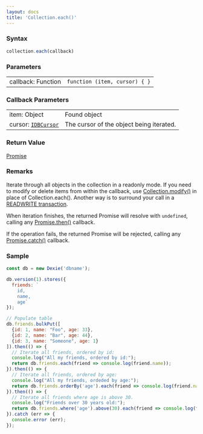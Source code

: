 ```yaml
---
layout: docs
title: 'Collection.each()'
---
```


### Syntax

```javascript
collection.each(callback)
```

### Parameters

<table>
  <tr>
    <td>callback: Function</td>
    <td><code>function (item, cursor) { }</code></td>
  </tr>
</table>

### Callback Parameters

<table>
  <tr>
    <td>item: Object</td>
    <td>Found object</td>
  </tr>
  <tr>
    <td>cursor: <a href="https://developer.mozilla.org/en-US/docs/Web/API/IDBCursor"><code>IDBCursor</code></a></td>
    <td>The cursor of the object being iterated.</td>
  </tr>
</table>

### Return Value

[Promise](/docs/Promise/Promise)

### Remarks

Iterate through all objects in the collection in a readonly mode. If you need to modify or delete items from within the callback, use [Collection.modify()](http://dexie.org/docs/Collection/Collection.modify()) in place of Collection.each(). Another way is to surround your call in a [READWRITE transaction](http://dexie.org/docs/Dexie/Dexie.transaction()).

When iteration finishes, the returned Promise will resolve with `undefined`, calling any [Promise.then()](/docs/Promise/Promise.then()) callback.

If the operation fails, the returned Promise will be rejected, calling any [Promise.catch()](/docs/Promise/Promise.catch()) callback.

### Sample

```javascript
const db = new Dexie('dbname');

db.version(1).stores({
  friends: `
    id,
    name,
    age`
});

// Populate table
db.friends.bulkPut([
  {id: 1, name: "Foo", age: 33},
  {id: 2, name: "Bar", age: 44},
  {id: 3, name: "Someone", age: 1}
]).then(() => {
  // Iterate all friends, ordered by id:
  console.log("All my friends, ordered by id:");
  return db.friends.each(friend => console.log(friend.name));
}).then(() => {
  // Iterate all friends, ordered by age:
  console.log("All my friends, ordeded by age:");
  return db.friends.orderBy('age').each(friend => console.log(friend.name));
}).then(() => {
  // Iterate all friends where age is above 30.
  console.log("Friends over 30 years old:");
  return db.friends.where('age').above(30).each(friend => console.log(friend.name));
}).catch (err => {
  console.error (err);
});

```
